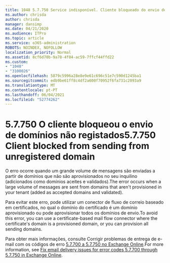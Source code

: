 ```yaml
---
title: 1048 5.7.750 Service indisponível. Cliente bloqueado do envio de domínios não registados
ms.author: chrisda
author: chrisda
manager: dansimp
ms.date: 04/21/2020
ms.audience: ITPro
ms.topic: article
ms.service: o365-administration
ROBOTS: NOINDEX, NOFOLLOW
localization_priority: Normal
ms.assetid: 8cf6d70b-9a78-4f04-ac59-7ffcf44ffd22
ms.custom:
- "1048"
- "3100026"
ms.openlocfilehash: 5879c5996a28e8e9e61c696c51e7c590d1245ba1
ms.sourcegitcommit: edb9be61ff8c4df2a600f70952f6fa731c2093a9
ms.translationtype: MT
ms.contentlocale: pt-PT
ms.lasthandoff: 06/04/2021
ms.locfileid: "52774262"
---
```

# <a name="57750-client-blocked-from-sending-from-unregistered-domain"></a><span data-ttu-id="5de05-103">5.7.750 O cliente bloqueou o envio de domínios não registados</span><span class="sxs-lookup"><span data-stu-id="5de05-103">5.7.750 Client blocked from sending from unregistered domain</span></span>

<span data-ttu-id="5de05-104">O erro ocorre quando um grande volume de mensagens são enviadas a partir de domínios que não são aprovisionados no seu inquilino (adicionados como domínios aceites e validados).</span><span class="sxs-lookup"><span data-stu-id="5de05-104">The error occurs when a large volume of messages are sent from domains that aren't provisioned in your tenant (added as accepted domains and validated).</span></span>

<span data-ttu-id="5de05-105">Para evitar este erro, pode utilizar um conector de fluxo de correio baseado em certificados, no qual o domínio do certificado é um domínio aprovisionado ou pode aprovisionar todos os domínios de envio.</span><span class="sxs-lookup"><span data-stu-id="5de05-105">To avoid this error, you can use a certificate-based mail flow connector where the certificate's domain is a provisioned domain, or you can provision all sending domains.</span></span>

<span data-ttu-id="5de05-106">Para obter mais informações, consulte Corrigir problemas de entrega de e-mail com os códigos de erro [5.7.700 a 5.7.750 no Exchange Online](https://go.microsoft.com/fwlink/?linkid=2164955).</span><span class="sxs-lookup"><span data-stu-id="5de05-106">For more information, see [Fix email delivery issues for error codes 5.7.700 through 5.7.750 in Exchange Online](https://go.microsoft.com/fwlink/?linkid=2164955).</span></span>